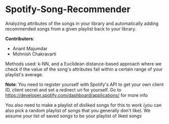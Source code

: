# Spotify-Song-Recommender
Analyzing attributes of the songs in your library and automatically adding recommended songs from a given playlist back to your library.

<b> Contributors</b>:
<ul>
  <li>Anant Majumdar</li>
  <li>Mohnish Chakravarti</li>
  </ul>

Methods used: k-NN, and a Euclidean distance-based approach where we check if the value of the song's attributes fall within a certain range of your playlist's average.

<b> Note</b>: You need to register yourself with Spotify's API to get your own client ID, client secret and set a redirect uri for yourself. Go to https://developer.spotify.com/dashboard/applications/ for more info

You also need to make a playlist of disliked songs for this to work (you can also pick a random playlist of songs that you generally don't like). We assume your list of saved songs to be your playlist of liked songs
